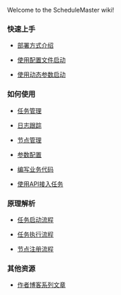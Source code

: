 
Welcome to the ScheduleMaster wiki!

### 快速上手

- [部署方式介绍]()

- [使用配置文件启动]()

- [使用动态参数启动]()


### 如何使用

- [任务管理]()

- [日志跟踪]()

- [节点管理]()

- [参数配置]()

- [编写业务代码]()

- [使用API接入任务]()


### 原理解析

- [任务启动流程]()

- [任务执行流程]()

- [节点注册流程]()


### 其他资源

- [作者博客系列文章](https://www.cnblogs.com/hohoa/category/1628282.html)